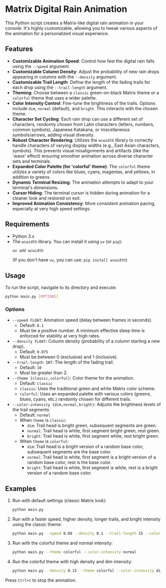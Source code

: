 # Matrix Digital Rain Animation

This Python script creates a Matrix-like digital rain animation in your console. It's highly customizable, allowing you to tweak various aspects of the animation for a personalized visual experience.

## Features

*   **Customizable Animation Speed**: Control how fast the digital rain falls using the `--speed` argument.
*   **Customizable Column Density**: Adjust the probability of new rain drops appearing in columns with the `--density` argument.
*   **Customizable Trail Length**: Define the length of the fading trails for each drop using the `--trail-length` argument.
*   **Theming**: Choose between a `classic` green-on-black Matrix theme or a `colorful` theme that uses a wider palette.
*   **Color Intensity Control**: Fine-tune the brightness of the trails. Options include `dim`, `normal` (default), and `bright`. This interacts with the chosen theme.
*   **Character Set Cycling**: Each rain drop can use a different set of characters, randomly chosen from Latin characters (letters, numbers, common symbols), Japanese Katakana, or miscellaneous symbols/arrows, adding visual diversity.
*   **Robust Character Rendering**: Utilizes the `wcwidth` library to correctly handle characters of varying display widths (e.g., East Asian characters, symbols). This prevents visual misalignments and artifacts (like the 'wave' effect) ensuring smoother animation across diverse character sets and terminals.
*   **Expanded Color Palette (for 'colorful' theme)**: The `colorful` theme utilizes a variety of colors like blues, cyans, magentas, and yellows, in addition to greens.
*   **Dynamic Terminal Resizing**: The animation attempts to adapt to your terminal's dimensions.
*   **Cursor Hiding**: The terminal cursor is hidden during animation for a cleaner look and restored on exit.
*   **Improved Animation Consistency**: More consistent animation pacing, especially at very high speed settings.

## Requirements

*   Python 3.x
*   The `wcwidth` library. You can install it using `uv` (or `pip`):
    ```bash
    uv add wcwidth
    ```
    (If you don't have `uv`, you can use: `pip install wcwidth`)

## Usage

To run the script, navigate to its directory and execute:

```bash
python main.py [OPTIONS]
```

### Options

*   `--speed FLOAT`: Animation speed (delay between frames in seconds).
    *   Default: `0.1`
    *   Must be a positive number. A minimum effective sleep time is enforced for stability at very high rates.
*   `--density FLOAT`: Column density (probability of a column starting a new drop).
    *   Default: `0.075`
    *   Must be between 0 (exclusive) and 1 (inclusive).
*   `--trail-length INT`: The length of the fading trail.
    *   Default: `10`
    *   Must be greater than 2.
*   `--theme {classic,colorful}`: Color theme for the animation.
    *   Default: `classic`
    *   `classic`: Uses the traditional green and white Matrix color scheme.
    *   `colorful`: Uses an expanded palette with various colors (greens, blues, cyans, etc.) randomly chosen for different trails.
*   `--color-intensity {dim,normal,bright}`: Adjusts the brightness levels of the trail segments.
    *   Default: `normal`
    *   When `theme` is `classic`:
        *   `dim`: Trail head is bright green, subsequent segments are green.
        *   `normal`: Trail head is white, first segment bright green, rest green.
        *   `bright`: Trail head is white, first segment white, rest bright green.
    *   When `theme` is `colorful`:
        *   `dim`: Trail head is a bright version of a random base color, subsequent segments are the base color.
        *   `normal`: Trail head is white, first segment is a bright version of a random base color, rest is the base color.
        *   `bright`: Trail head is white, first segment is white, rest is a bright version of a random base color.

## Examples

1.  Run with default settings (classic Matrix look):
    ```bash
    python main.py
    ```

2.  Run with a faster speed, higher density, longer trails, and bright intensity using the classic theme:
    ```bash
    python main.py --speed 0.08 --density 0.1 --trail-length 15 --color-intensity bright --theme classic
    ```

3.  Run with the colorful theme and normal intensity:
    ```bash
    python main.py --theme colorful --color-intensity normal
    ```

4.  Run the colorful theme with high density and dim intensity:
    ```bash
    python main.py --density 0.15 --theme colorful --color-intensity dim
    ```

Press `Ctrl+C` to stop the animation.
